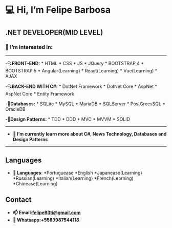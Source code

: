 :computer: Hi, I’m Felipe Barbosa
===================================
.NET DEVELOPER(MID LEVEL)
-----------------------------------
### 👀 I’m interested in:
-----------------------------------

  -:mag:**FRONT-END:**
    * HTML
    * CSS
    * JS
    * JQuery
    * BOOTSTRAP 4
    * BOOTSTRAP 5
    * Angular(Learning)
    * React(Learning)
    * Vue(Learning)
    * AJAX


  -:mag:**BACK-END WITH C#:**
    * DotNet Framework
    * DotNet Core
    * AspNet
    * AspNet Core
    * Entity Framework

   -:floppy_disk:**Databases:**
    * SQLite
    * MySQL
    * MariaDB
    * SQLServer
    * PostGreesSQL
    * OracleDB
      
  -:triangular_ruler:**Design Patterns:**
    * TDD
    * DDD
    * MVC
    * MVVM
    * SOLID
 
------------------------------------------------------------------------------------------------

     
- **🌱 I’m currently learn more about C#, News Technology, Databases and Design Patterns**


------------------------------------------------------------------------------------------------




Languages
------------------------------------------------------------------------------------------------

- **:speech_balloon: Languages**:
    *Portuguease
    *English
    *Japanease(Learning)
    *Russian(Learning)
    *Italian(Learning)
    *French(Learning)
    *Chinease(Learning)




Contact
------------------------------------------------------------------------------------------------
  
- **📫 Email:felipe93ti@gmail.com**
- **:iphone: Whatsapp:+5583987544118**
